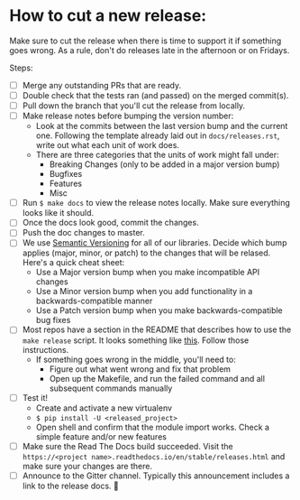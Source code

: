 How to cut a new release:
====

Make sure to cut the release when there is time to support it if something goes wrong. As a rule, don't do releases late in the afternoon or on Fridays.

Steps:
- [ ] Merge any outstanding PRs that are ready.
- [ ] Double check that the tests ran (and passed) on the merged commit(s).
- [ ] Pull down the branch that you'll cut the release from locally.
- [ ] Make release notes before bumping the version number:
  - Look at the commits between the last version bump and the current one. Following the template already laid out in `docs/releases.rst`, write out what each unit of work does.
  - There are three categories that the units of work might fall under:
    - Breaking Changes (only to be added in a major version bump)
    - Bugfixes
    - Features
    - Misc
- [ ] Run `$ make docs` to view the release notes locally. Make sure everything looks like it should.
- [ ] Once the docs look good, commit the changes.
- [ ] Push the doc changes to master.
- [ ] We use [Semantic Versioning](https://semver.org/) for all of our libraries. Decide which bump applies (major, minor, or patch) to the changes that will be relased. Here's a quick cheat sheet:
  - Use a Major version bump when you make incompatible API changes
  - Use a Minor version bump when you add functionality in a backwards-compatible manner
  - Use a Patch version bump when you make backwards-compatible bug fixes
- [ ] Most repos have a section in the README that describes how to use the `make release` script. It looks something like [this](https://github.com/ethereum/web3.py#release-setup). Follow those instructions.
  - If something goes wrong in the middle, you'll need to: 
    - Figure out what went wrong and fix that problem
    - Open up the Makefile, and run the failed command and all subsequent commands manually
- [ ] Test it!
  - Create and activate a new virtualenv
  - `$ pip install -U <released_project>`
  - Open shell and confirm that the module import works. Check a simple feature and/or new features
- [ ] Make sure the Read The Docs build succeeded. Visit the `https://<project name>.readthedocs.io/en/stable/releases.html` and make sure your changes are there.
- [ ] Announce to the Gitter channel. Typically this announcement includes a link to the release docs. :tada:
